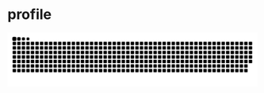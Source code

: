 # profile

<img src="https://raw.githubusercontent.com/ysvoon/profile/output/snake.svg" alt="Snake animation" />
